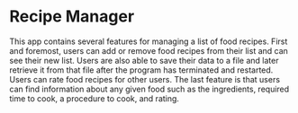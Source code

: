 # Recipe Manager


This app contains several features for managing a list of food recipes. First and foremost, users can add or remove food recipes from their list and can see their new list. Users are also able to save their data to a file and later retrieve it from that file after the program has terminated and restarted. Users can rate food recipes for other users. The last feature is that users can find information about any given food such as the ingredients, required time to cook, a procedure to cook, and rating.
